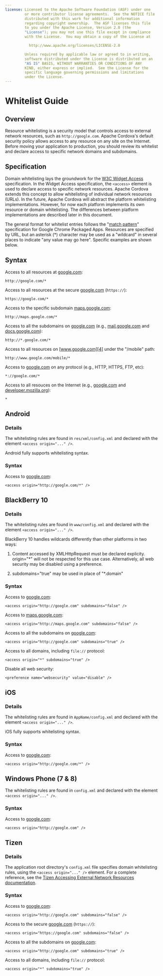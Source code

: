```yaml
---
license: Licensed to the Apache Software Foundation (ASF) under one
         or more contributor license agreements.  See the NOTICE file
         distributed with this work for additional information
         regarding copyright ownership.  The ASF licenses this file
         to you under the Apache License, Version 2.0 (the
         "License"); you may not use this file except in compliance
         with the License.  You may obtain a copy of the License at

           http://www.apache.org/licenses/LICENSE-2.0

         Unless required by applicable law or agreed to in writing,
         software distributed under the License is distributed on an
         "AS IS" BASIS, WITHOUT WARRANTIES OR CONDITIONS OF ANY
         KIND, either express or implied.  See the License for the
         specific language governing permissions and limitations
         under the License.
---
```


# Whitelist Guide

## Overview

Resource whitelisting is a security model that controls access to
external network resources, such as `http://google.com`.  Apache Cordova's
default security policy allows access to any resource on any site on the
Internet. Before moving your application to production, you should review
its whitelist and declare access to specific network domains and subdomains.

## Specification

Domain whitelisting lays the groundwork for the [W3C Widget Access][1] specification. In the Widget Access specification, the `<access>` element is used to declare access to specific network resources. Apache Cordova extends this concept to allow whitelisting of individual network resources (URLs). In the future, Apache Cordova will abstract the platform whitelisting implementations. However, for now each platform implements its own resource or domain whitelisting. The differences between platform implementations are described later in this document.

The general format for whitelist entries follows the "[match pattern][11]" specification for Google Chrome Packaged Apps. Resources are specified by URL, but an asterisk (\*) character may be used as a "wildcard" in several places to indicate "any value may go here". Specific examples are shown below.

## Syntax

Access to all resources at [google.com][2]:

    http://google.com/*

Access to all resources at the secure [google.com][3] (`https://`):

    https://google.com/*

Access to the specific subdomain [maps.google.com][5]:

    http://maps.google.com/*

Access to all the subdomains on [google.com][2] (e.g., [mail.google.com][6] and [docs.google.com][7]):

    http://*.google.com/*

Access to all resources on [www.google.com][4] under the "/mobile" path:

    http://www.google.com/mobile/*

Access to [google.com][2] on any protocol (e.g., HTTP, HTTPS, FTP, etc):

    *://google.com/*

Access to all resouces on the Internet (e.g., [google.com][2] and [developer.mozilla.org][8]):

    *

## Android

### Details

The whitelisting rules are found in `res/xml/config.xml` and declared
with the element `<access origin="..." />`.

Android fully supports whitelisting syntax.

### Syntax

Access to [google.com][2]:

    <access origin="http://google.com/*" />

## BlackBerry 10

### Details

The whitelisting rules are found in `www/config.xml` and declared with 
the element `<access origin="..." />`.

BlackBerry 10 handles wildcards differently than other platforms in two ways:

1) Content accessed by XMLHttpRequest must be declared explicity. origin="\*" will
   not be respected for this use case. Alternatively, all web security may be
   disabled using a preference.
 
2) subdomains="true" may be used in place of "\*.domain"

### Syntax

Access to [google.com][2]:

    <access origin="http://google.com" subdomains="false" />

Access to  [maps.google.com][5]:

    <access origin="http://maps.google.com" subdomains="false" />

Access to all the subdomains on [google.com][2]:

    <access origin="http://google.com" subdomains="true" />

Access to all domains, including `file://` protocol:

    <access origin="*" subdomains="true" />

Disable all web security:

    <preference name="websecurity" value="disable" />

## iOS

### Details

The whitelisting rules are found in `AppName/config.xml` and declared with the element `<access origin="..." />`.

iOS fully supports whitelisting syntax.

### Syntax

Access to [google.com][2]:

    <access origin="http://google.com/*" />

## Windows Phone (7 & 8)

The whitelisting rules are found in `config.xml` and declared with the element `<access origin="..." />`.

### Syntax

Access to [google.com][2]:

    <access origin="http://google.com" />

## Tizen

### Details

The application root directory's `config.xml` file specifies domain
whitelisting rules, using the `<access origin="..." />` element.
For a complete reference, see the [Tizen Accessing External Network Resources documentation][10].

### Syntax

Access to [google.com][2]:

    <access origin="http://google.com" subdomains="false" />

Access to the secure [google.com][3] (`https://`):

    <access origin="https://google.com" subdomains="false" />

Access to all the subdomains on [google.com][2]:

    <access origin="http://google.com" subdomains="true" />

Access to all domains, including `file://` protocol:

    <access origin="*" subdomains="true" />

[1]: http://www.w3.org/TR/widgets-access/
[2]: http://google.com
[3]: https://google.com
[4]: http://www.google.com
[5]: http://maps.google.com
[6]: http://mail.google.com
[7]: http://docs.google.com
[8]: http://developer.mozilla.org
[9]: https://developer.blackberry.com/html5/documentation/ww_developing/Access_element_834677_11.html
[10]: https://developer.tizen.org/help/topic/org.tizen.help.gs/Creating%20a%20Project.html?path=0_1_1_4#8814682_CreatingaProject-AccessingExternalNetworkResources
[11]: http://developer.chrome.com/apps/match_patterns.html
